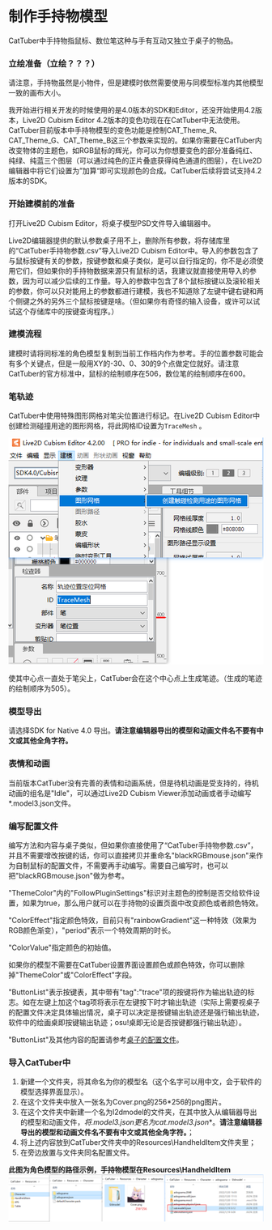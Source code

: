 


# 制作手持物模型

CatTuber中手持物指鼠标、数位笔这种与手有互动又独立于桌子的物品。

### 立绘准备（立绘？？？）

请注意，手持物虽然是小物件，但是建模时依然需要使用与同模型标准内其他模型一致的画布大小。

我开始进行相关开发的时候使用的是4.0版本的SDK和Editor，还没开始使用4.2版本，Live2D Cubism Editor 4.2版本的变色功现在在CatTuber中无法使用。CatTuber目前版本中手持物模型的变色功能是控制CAT_Theme_R、CAT_Theme_G、CAT_Theme_B这三个参数来实现的。如果你需要在CatTuber内改变物体的主题色，如RGB鼠标的辉光，你可以为你想要变色的部分准备纯红、纯绿、纯蓝三个图层（可以通过纯色的正片叠底获得纯色通道的图层），在Live2D编辑器中将它们设置为”加算“即可实现颜色的合成。CatTuber后续将尝试支持4.2版本的SDK。


### 开始建模前的准备

打开Live2D Cubism Editor，将桌子模型PSD文件导入编辑器中。

Live2D编辑器提供的默认参数桌子用不上，删除所有参数，将存储库里的“CatTuber手持物参数.csv”导入Live2D Cubism Editor中。导入的参数包含了与鼠标按键有关的参数，按键参数和桌子类似，是可以自行指定的，你不是必须使用它们，但如果你的手持物数据来源只有鼠标的话，我建议就直接使用导入的参数，因为可以减少后续的工作量。导入的参数中包含了8个鼠标按键以及滚轮相关的参数，你可以只对能用上的参数都进行建模，我也不知道除了左键中键右键和两个侧键之外的另外三个鼠标按键是啥。（但如果你有奇怪的输入设备，或许可以试试这个存储库中的按键查询程序。）


### 建模流程

建模时请将同标准的角色模型复制到当前工作档内作为参考。手的位置参数可能会有多个关键点，但是一般用XY的-30、0、30的9个点做定位就好。请注意CatTuber的官方标准中，鼠标的绘制顺序在506，数位笔的绘制顺序在600。

### 笔轨迹

CatTuber中使用特殊图形网格对笔尖位置进行标记。在Live2D Cubism Editor中创建检测碰撞用途的图形网格，将此网格ID设置为```TraceMesh``` 。

![imgs/img5_1.png](imgs/img5_1.png)

使其中心点一直处于笔尖上，CatTuber会在这个中心点上生成笔迹。（生成的笔迹的绘制顺序为505）。


### 模型导出

请选择SDK for Native 4.0 导出。**请注意编辑器导出的模型和动画文件名不要有中文或其他全角字符。**

### 表情和动画

当前版本CatTuber没有完善的表情和动画系统，但是待机动画是受支持的，待机动画的组名是"Idle"，可以通过Live2D Cubism Viewer添加动画或者手动编写*.model3.json文件。

### 编写配置文件

编写方法和内容与桌子类似，但如果你直接使用了“CatTuber手持物参数.csv”，并且不需要增改按键的话，你可以直接拷贝并重命名"blackRGBmouse.json"来作为自制鼠标的配置文件，不需要再手动编写。需要自己编写时，也可以把"blackRGBmouse.json"做为参考。

"ThemeColor"内的"FollowPluginSettings"标识对主题色的控制是否交给软件设置，如果为true，那么用户就可以在手持物的设置页面中改变颜色或者颜色特效。

"ColorEffect"指定颜色特效，目前只有"rainbowGradient"这一种特效（效果为RGB颜色渐变），"period"表示一个特效周期的时长。

"ColorValue"指定颜色的初始值。

如果你的模型不需要在CatTuber设置界面设置颜色或颜色特效，你可以删除掉"ThemeColor"或"ColorEffect"字段。

"ButtonList"表示按键表，其中带有"tag":"trace"项的按键将作为输出轨迹的标志。如在左键上加这个tag项将表示在左键按下时才输出轨迹（实际上需要视桌子的配置文件决定具体输出情况，桌子可以决定是按键输出轨迹还是强行输出轨迹，软件中的绘画桌即按键输出轨迹；osu!桌即无论是否按键都强行输出轨迹）。

"ButtonList"及其他内容的配置请参考[桌子的配置文件](docs/%E6%A1%8C%E5%AD%90%E7%9A%84%E9%85%8D%E7%BD%AE%E6%96%87%E4%BB%B6.md)。

### 导入CatTuber中

1.  新建一个文件夹，将其命名为你的模型名（这个名字可以用中文，会于软件的模型选择界面显示）。
2.  在这个文件夹中放入一张名为Cover.png的256*256的png图片。
3.  在这个文件夹中新建一个名为l2dmodel的文件夹，在其中放入从编辑器导出的模型和动画文件，**将*.model3.json更名为cat.model3.json**。**请注意编辑器导出的模型和动画文件名不要有中文或其他全角字符。**；
1.  将上述内容放到CatTuber文件夹中的Resources\HandheldItem文件夹里；
2.  在旁边放置与文件夹同名配置文件。

**此图为角色模型的路径示例，手持物模型在Resources\HandheldItem**
![imgs/img3_2.png](imgs/img3_2.png)
